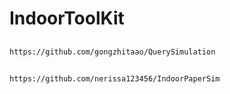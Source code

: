 # IndoorToolKit

## 
    https://github.com/gongzhitaao/QuerySimulation
    
##
    
    https://github.com/nerissa123456/IndoorPaperSim
